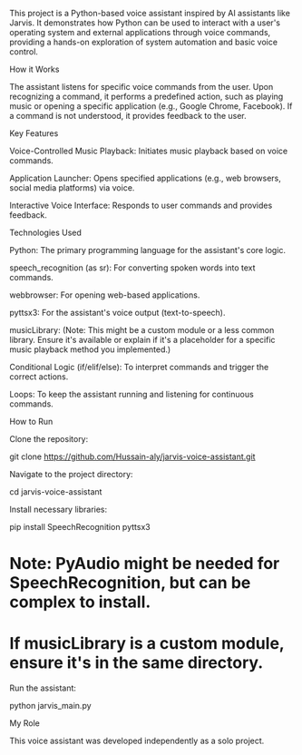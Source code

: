 This project is a Python-based voice assistant inspired by AI assistants like Jarvis. It demonstrates how Python can be used to interact with a user's operating system and external applications through voice commands, providing a hands-on exploration of system automation and basic voice control.

How it Works

The assistant listens for specific voice commands from the user. Upon recognizing a command, it performs a predefined action, such as playing music or opening a specific application (e.g., Google Chrome, Facebook). If a command is not understood, it provides feedback to the user.

Key Features

Voice-Controlled Music Playback: Initiates music playback based on voice commands.

Application Launcher: Opens specified applications (e.g., web browsers, social media platforms) via voice.

Interactive Voice Interface: Responds to user commands and provides feedback.

Technologies Used

Python: The primary programming language for the assistant's core logic.

speech_recognition (as sr): For converting spoken words into text commands.

webbrowser: For opening web-based applications.

pyttsx3: For the assistant's voice output (text-to-speech).

musicLibrary: (Note: This might be a custom module or a less common library. Ensure it's available or explain if it's a placeholder for a specific music playback method you implemented.)

Conditional Logic (if/elif/else): To interpret commands and trigger the correct actions.

Loops: To keep the assistant running and listening for continuous commands.

How to Run

Clone the repository:

git clone https://github.com/Hussain-aly/jarvis-voice-assistant.git


Navigate to the project directory:

cd jarvis-voice-assistant


Install necessary libraries:

pip install SpeechRecognition pyttsx3
# Note: PyAudio might be needed for SpeechRecognition, but can be complex to install.
# If musicLibrary is a custom module, ensure it's in the same directory.


Run the assistant:

python jarvis_main.py

My Role

This voice assistant was developed independently as a solo project.
